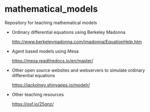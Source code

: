 # mathematical_models
Repository for teaching mathematical models


* Ordinary differential equations using Berkeley Madonna
    
    http://www.berkeleymadonna.com/jmadonna/EquationHelp.htm
    
* Agent based models using Mesa

   https://mesa.readthedocs.io/en/master/
   
* Other open source websites and webservers to simulate ordinary differential equations

   https://jackolney.shinyapps.io/modelr/
    
    
* Other teaching resources

    https://osf.io/25gnz/
    
   
   
